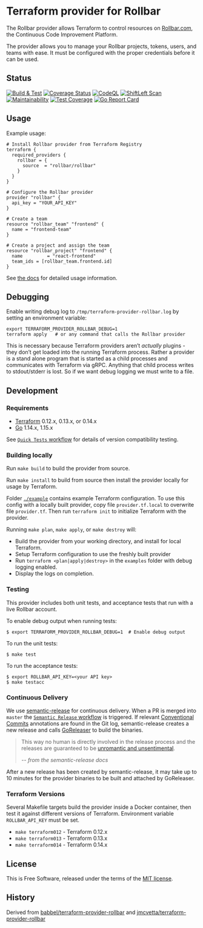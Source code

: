 Terraform provider for Rollbar
==============================

The Rollbar provider allows Terraform to control resources on
[Rollbar.com](https://rollbar.com), the Continuous Code Improvement Platform.

The provider allows you to manage your Rollbar projects, tokens, users, and
teams with ease. It must be configured with the proper credentials before it can
be used.


Status
------

[![Build & Test](https://github.com/rollbar/terraform-provider-rollbar/workflows/Build%20&%20Test/badge.svg)](https://github.com/rollbar/terraform-provider-rollbar/actions)
[![Coverage Status](https://coveralls.io/repos/github/rollbar/terraform-provider-rollbar/badge.svg)](https://coveralls.io/github/rollbar/terraform-provider-rollbar)
[![CodeQL](https://github.com/rollbar/terraform-provider-rollbar/workflows/CodeQL/badge.svg)](https://github.com/rollbar/terraform-provider-rollbar/actions?query=workflow%3ACodeQL)
[![ShiftLeft Scan](https://github.com/rollbar/terraform-provider-rollbar/workflows/ShiftLeft%20Scan/badge.svg)](https://github.com/rollbar/terraform-provider-rollbar/actions?query=workflow%3A%22ShiftLeft+Scan%22)
[![Maintainability](https://api.codeclimate.com/v1/badges/c5097d1a11f6f2310089/maintainability)](https://codeclimate.com/github/rollbar/terraform-provider-rollbar/maintainability)
[![Test Coverage](https://api.codeclimate.com/v1/badges/c5097d1a11f6f2310089/test_coverage)](https://codeclimate.com/github/rollbar/terraform-provider-rollbar/test_coverage)
[![Go Report Card](https://goreportcard.com/badge/github.com/rollbar/terraform-provider-rollbar)](https://goreportcard.com/report/github.com/rollbar/terraform-provider-rollbar)


Usage
-----

Example usage:

```hcl
# Install Rollbar provider from Terraform Registry
terraform {
  required_providers {
    rollbar = {
      source  = "rollbar/rollbar"
    }
  }
}

# Configure the Rollbar provider
provider "rollbar" {
  api_key = "YOUR_API_KEY"
}

# Create a team
resource "rollbar_team" "frontend" {
  name = "frontend-team"
}

# Create a project and assign the team
resource "rollbar_project" "frontend" {
  name         = "react-frontend"
  team_ids = [rollbar_team.frontend.id]
}
```

See [the docs](docs/index.md) for detailed usage information.


Debugging
---------

Enable writing debug log to `/tmp/terraform-provider-rollbar.log` by setting an
environment variable:

```
export TERRAFORM_PROVIDER_ROLLBAR_DEBUG=1
terraform apply   # or any command that calls the Rollbar provider
```

This is necessary because Terraform providers aren’t _actually_ plugins - they
don’t get loaded into the running Terraform process.  Rather a provider is a
stand alone program that is started as a child processes and communicates with
Terraform via gRPC.  Anything that child process writes to stdout/stderr is
lost.  So if we want debug logging we must write to a file.


Development
-----------

### Requirements

- [Terraform](https://www.terraform.io/downloads.html) 0.12.x, 0.13.x, or
  0.14.x
- [Go](https://golang.org/doc/install) 1.14.x, 1.15.x

See [`Quick Tests` workflow](.github/workflows/test.yml) for details of version compatibility testing.



### Building locally

Run `make build` to build the provider from source.

Run `make install` to build from source then install the provider locally for
usage by Terraform.

Folder [`./example`](./example) contains example Terraform configuration. To
use this config with a locally built provider, copy file `provider.tf.local` to
overwrite file `provider.tf`. Then run `terraform init` to initialize Terraform
with the provider.

Running `make plan`, `make apply`, or `make destroy` will:
* Build the provider from your working directory, and install for local
  Terraform.
* Setup Terraform configuration to use the freshly built provider
* Run `terraform <plan|apply|destroy>` in the `examples` folder with debug
  logging enabled.
* Display the logs on completion.


### Testing

This provider includes both unit tests, and acceptance tests that run with a
live Rollbar account.

To enable debug output when running tests:

```shell
$ export TERRAFORM_PROVIDER_ROLLBAR_DEBUG=1  # Enable debug output
```

To run the unit tests:

```shell
$ make test
```

To run the acceptance tests:

```shell
$ export ROLLBAR_API_KEY=<your API key>
$ make testacc
```


### Continuous Delivery

We use [semantic-release](semantic-release) for continuous delivery. When a PR
is merged into `master` the [`Semantic Release`
workflow](.github/workflows/release.yml) is triggered.  If relevant
[Conventional Commits](https://www.conventionalcommits.org/) annotations are
found in the Git log, semantic-release creates a new release and calls
[GoReleaser](https://goreleaser.com/) to build the binaries.

> This way no human is directly involved in the release process and the releases
are guaranteed to be [unromantic and
unsentimental](http://sentimentalversioning.org/).
>
> _-- from the semantic-release docs_

After a new release has been created by semantic-release, it may take up to 10
minutes for the provider binaries to be built and attached by GoReleaser.


### Terraform Versions

Several Makefile targets build the provider inside a Docker container, then
test it against different versions of Terraform. Environment variable
`ROLLBAR_API_KEY` must be set.

* `make terraform012` - Terraform 0.12.x
* `make terraform013` - Terraform 0.13.x
* `make terraform014` - Terraform 0.14.x


License
-------

This is Free Software, released under the terms of the [MIT license](LICENSE).


History
-------

Derived from
[babbel/terraform-provider-rollbar](https://github.com/babbel/terraform-provider-rollbar)
and
[jmcvetta/terraform-provider-rollbar](https://github.com/jmcvetta/terraform-provider-rollbar)


[latest-release]: https://github.com/rollbar/terraform-provider-rollbar/releases/latest
[requiring-providers]: https://www.terraform.io/docs/configuration/provider-requirements.html#requiring-providers
[semantic-release]: https://github.com/semantic-release/semantic-release
[pub-to-registry]: https://github.com/rollbar/terraform-provider-rollbar/issues/153